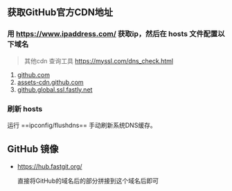 ## **获取GitHub官方CDN地址**

### 用 https://www.ipaddress.com/ 获取ip，然后在 hosts 文件配置以下域名

>   其他cdn 查询工具 https://myssl.com/dns_check.html

1.  [github.com](github.com)
2.  [assets-cdn.github.com](assets-cdn.github.com)
3.  [github.global.ssl.fastly.net](github.global.ssl.fastly.net)



### 刷新 hosts

运行 ==ipconfig/flushdns== 手动刷新系统DNS缓存。



## GitHub 镜像

-   https://hub.fastgit.org/

    直接将GitHub的域名后的部分拼接到这个域名后即可


